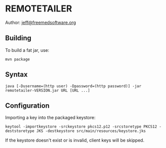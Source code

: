 REMOTETAILER
============

Author: jeff@freemedsoftware.org

Building
--------

To build a fat jar, use:

```
mvn package
```

Syntax
------

```
java [-Dusername=(http user) -Dpassword=(http password)] -jar remotetailer-VERSION.jar URL [URL ...]
```

Configuration
-------------

Importing a key into the packaged keystore:

```
keytool -importkeystore -srckeystore pkcs12.p12 -srcstoretype PKCS12 -deststoretype JKS -destkeystore src/main/resources/keystore.jks
```

If the keystore doesn't exist or is invalid, client keys will be skipped.

